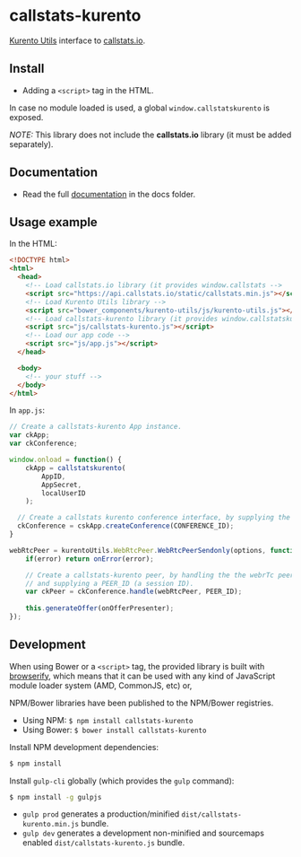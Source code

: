# callstats-kurento

[Kurento Utils](http://www.kurento.org/) interface to [callstats.io](http://callstats.io/).


## Install

* Adding a `<script>` tag in the HTML.

In case no module loaded is used, a global `window.callstatskurento` is exposed.

_NOTE:_ This library does not include the **callstats.io** library (it must be added separately).


## Documentation

* Read the full [documentation](docs/index.md) in the docs folder.


## Usage example

In the HTML:

```html
<!DOCTYPE html>
<html>
  <head>
    <!-- Load callstats.io library (it provides window.callstats -->
    <script src="https://api.callstats.io/static/callstats.min.js"></script>
    <!-- Load Kurento Utils library -->
    <script src="bower_components/kurento-utils/js/kurento-utils.js"></script>
    <!-- Load callstats-kurento library (it provides window.callstatskurento) -->
    <script src="js/callstats-kurento.js"></script>
    <!-- Load our app code -->
    <script src="js/app.js"></script>
  </head>

  <body>
    <!-- your stuff -->
  </body>
</html>
```

In `app.js`:

```javascript
// Create a callstats-kurento App instance.
var ckApp;
var ckConference;

window.onload = function() {
    ckApp = callstatskurento(
        AppID,
        AppSecret,
        localUserID
    );

  // Create a callstats kurento conference interface, by supplying the CONFERENCE_ID
  ckConference = cskApp.createConference(CONFERENCE_ID);
}
```

```javascript
webRtcPeer = kurentoUtils.WebRtcPeer.WebRtcPeerSendonly(options, function(error) {
    if(error) return onError(error);

    // Create a callstats-kurento peer, by handling the the webrTc peer returned by kurentoUtils
    // and supplying a PEER_ID (a session ID).
    var ckPeer = ckConference.handle(webRtcPeer, PEER_ID);
    
    this.generateOffer(onOfferPresenter);
});
```


## Development

When using Bower or a `<script>` tag, the provided library is built with [browserify](http://browserify.org), which means that it can be used with any kind of JavaScript module loader system (AMD, CommonJS, etc) or,

NPM/Bower libraries have been published to the NPM/Bower registries.

* Using NPM: `$ npm install callstats-kurento`
* Using Bower: `$ bower install callstats-kurento`


Install NPM development dependencies:

```bash
$ npm install
```

Install `gulp-cli` globally (which provides the `gulp` command):

```bash
$ npm install -g gulpjs
```

* `gulp prod` generates a production/minified `dist/callstats-kurento.min.js` bundle.
* `gulp dev` generates a development non-minified and sourcemaps enabled `dist/callstats-kurento.js` bundle.
